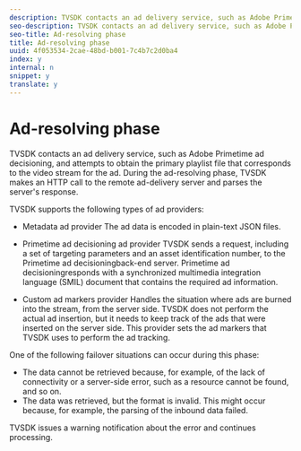 ```yaml
---
description: TVSDK contacts an ad delivery service, such as Adobe Primetime ad decisioning, and attempts to obtain the primary playlist file that corresponds to the video stream for the ad. During the ad-resolving phase, TVSDK makes an HTTP call to the remote ad-delivery server and parses the server's response.
seo-description: TVSDK contacts an ad delivery service, such as Adobe Primetime ad decisioning, and attempts to obtain the primary playlist file that corresponds to the video stream for the ad. During the ad-resolving phase, TVSDK makes an HTTP call to the remote ad-delivery server and parses the server's response.
seo-title: Ad-resolving phase
title: Ad-resolving phase
uuid: 4f053534-2cae-48bd-b001-7c4b7c2d0ba4
index: y
internal: n
snippet: y
translate: y
---
```


# Ad-resolving phase

TVSDK contacts an ad delivery service, such as Adobe Primetime ad decisioning, and attempts to obtain the primary playlist file that corresponds to the video stream for the ad. During the ad-resolving phase, TVSDK makes an HTTP call to the remote ad-delivery server and parses the server's response.

TVSDK supports the following types of ad providers: 
* Metadata ad provider The ad data is encoded in plain-text JSON files. 

* Primetime ad decisioning ad provider TVSDK sends a request, including a set of targeting parameters and an asset identification number, to the Primetime ad decisioningback-end server. Primetime ad decisioningresponds with a synchronized multimedia integration language (SMIL) document that contains the required ad information. 

* Custom ad markers provider Handles the situation where ads are burned into the stream, from the server side. TVSDK does not perform the actual ad insertion, but it needs to keep track of the ads that were inserted on the server side. This provider sets the ad markers that TVSDK uses to perform the ad tracking. 





One of the following failover situations can occur during this phase: 
* The data cannot be retrieved because, for example, of the lack of connectivity or a server-side error, such as a resource cannot be found, and so on.
* The data was retrieved, but the format is invalid. This might occur because, for example, the parsing of the inbound data failed. 





TVSDK issues a warning notification about the error and continues processing. 
